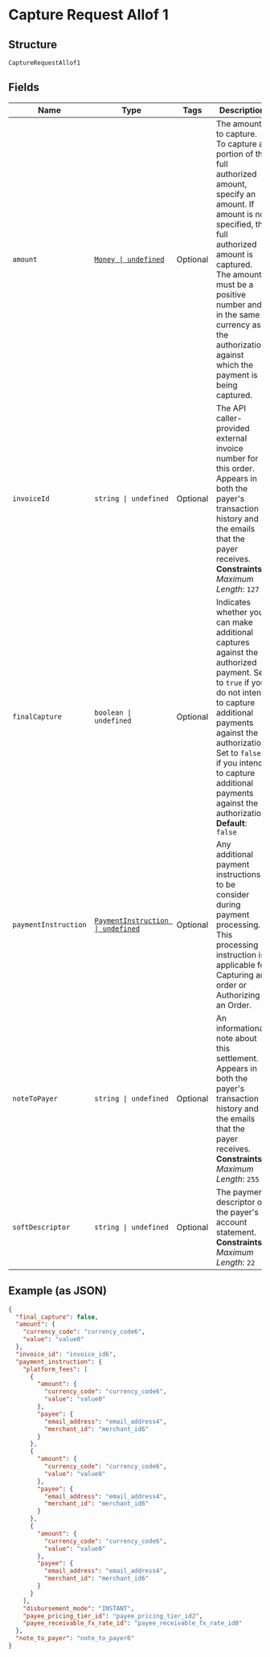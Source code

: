 
# Capture Request Allof 1

## Structure

`CaptureRequestAllof1`

## Fields

| Name | Type | Tags | Description |
|  --- | --- | --- | --- |
| `amount` | [`Money \| undefined`](../../doc/models/money.md) | Optional | The amount to capture. To capture a portion of the full authorized amount, specify an amount. If amount is not specified, the full authorized amount is captured. The amount must be a positive number and in the same currency as the authorization against which the payment is being captured. |
| `invoiceId` | `string \| undefined` | Optional | The API caller-provided external invoice number for this order. Appears in both the payer's transaction history and the emails that the payer receives.<br>**Constraints**: *Maximum Length*: `127` |
| `finalCapture` | `boolean \| undefined` | Optional | Indicates whether you can make additional captures against the authorized payment. Set to `true` if you do not intend to capture additional payments against the authorization. Set to `false` if you intend to capture additional payments against the authorization.<br>**Default**: `false` |
| `paymentInstruction` | [`PaymentInstruction \| undefined`](../../doc/models/payment-instruction.md) | Optional | Any additional payment instructions to be consider during payment processing. This processing instruction is applicable for Capturing an order or Authorizing an Order. |
| `noteToPayer` | `string \| undefined` | Optional | An informational note about this settlement. Appears in both the payer's transaction history and the emails that the payer receives.<br>**Constraints**: *Maximum Length*: `255` |
| `softDescriptor` | `string \| undefined` | Optional | The payment descriptor on the payer's account statement.<br>**Constraints**: *Maximum Length*: `22` |

## Example (as JSON)

```json
{
  "final_capture": false,
  "amount": {
    "currency_code": "currency_code6",
    "value": "value0"
  },
  "invoice_id": "invoice_id6",
  "payment_instruction": {
    "platform_fees": [
      {
        "amount": {
          "currency_code": "currency_code6",
          "value": "value0"
        },
        "payee": {
          "email_address": "email_address4",
          "merchant_id": "merchant_id6"
        }
      },
      {
        "amount": {
          "currency_code": "currency_code6",
          "value": "value0"
        },
        "payee": {
          "email_address": "email_address4",
          "merchant_id": "merchant_id6"
        }
      },
      {
        "amount": {
          "currency_code": "currency_code6",
          "value": "value0"
        },
        "payee": {
          "email_address": "email_address4",
          "merchant_id": "merchant_id6"
        }
      }
    ],
    "disbursement_mode": "INSTANT",
    "payee_pricing_tier_id": "payee_pricing_tier_id2",
    "payee_receivable_fx_rate_id": "payee_receivable_fx_rate_id0"
  },
  "note_to_payer": "note_to_payer6"
}
```

